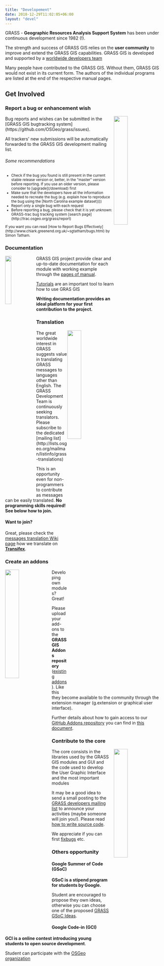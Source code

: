 ```yaml
---
title: "Developement"
date: 2018-12-29T11:02:05+06:00
layout: "devel"
---
```


GRASS - **Geographic Resources Analysis Support System** has been under continuous development since 1982 (!).

The strength and success of GRASS GIS relies on the **user community** to improve and extend the GRASS GIS capabilities.
GRASS GIS is developed and supported by a [worldwide developers team](https://github.com/OSGeo/grass/blob/master/contributors.csv)

Many people have contributed to the GRASS GIS. Without them, GRASS GIS would not exist in its current form.
The authors of the individual programs are listed at the end of the respective manual pages.

## Get Involved

### Report a bug or enhancement wish
<img src="../../images/bugreport.svg" width="30%" alt="" style="float:right">
Bug reports and wishes can be submitted in the [GRASS GIS bugtracking system](https://github.com/OSGeo/grass/issues).

All trackers' new submissions will be automatically forwarded to the GRASS GIS development mailing list.

###### Some recommendations
<small>
<ul>
 <li>Check if the bug you found is still present in the current stable release version or, better, in the "master" version before reporting. If you use an older version, please consider to [upgrade](/download) first</li>
 <li>Make sure that the developers have all the information needed to recreate the bug (e.g. explain how to reproduce the bug using the [North Carolina example dataset]())</li>
 <li>Report only a single bug with each request</li>
 <li>Before reporting a bug, please check that it is yet unknown: GRASS-trac bug tracking system [search page](http://trac.osgeo.org/grass/report)</li>
</ul>
If you want you can read [How to Report Bugs Effectively](http://www.chiark.greenend.org.uk/~sgtatham/bugs.html) by Simon Tatham.
</small>

### Documentation
<img src="../../images/document.svg" width="20%" alt="" style="float:left">

GRASS GIS project provide clear and up-to-date documentation for each module with working example through the [pages of manual](/learn/manuals).

[Tutorials](/learn/tutorials) are an important tool to learn how to use GRAS GIS

**Writing documentation provides an ideal platform for your first contribution to the project.**

### Translation
<img src="../../images/translation.svg" width="30%" alt="" style="float:right">
The great worldwide interest in GRASS suggests value in translating GRASS messages to languages other than English. 
The GRASS Development Team is continuously seeking translators. Please subscribe to the dedicated [mailing list](http://lists.osgeo.org/mailman/listinfo/grass-translations)

This is an opportunity even for non-programmers to contribute as messages can be easily translated. 
**No programming skills required! See below how to join.**

#### Want to join?

Great, please check the [messages translation Wiki page](http://grasswiki.osgeo.org/wiki/GRASS_messages_translation)
how we translate on [**Transifex**](https://www.transifex.com/grass-gis/grass7/).

### Create an addons
<img src="../../images/addons.svg" width="30%" alt="" style="float:left">
Developing own modules? Great! 

Please upload your add-ons to the **GRASS GIS Addons repository** ([existing addons](https://grass.osgeo.org/grass7/manuals/addons/)). 
Like this they become available to the community through the extension manager (g.extension or graphical user interface). 

Further details about how to gain access to our [GitHub Addons repository](https://github.com/OSGeo/grass-addons/) you can find in [this document](https://trac.osgeo.org/grass/wiki/HowToContribute#WriteaccesstotheGRASS-Addons-SVNrepository).

### Contribute to the core
<img src="../../images/core_devel.svg" width="30%" alt="" style="float:right;padding-left:10px">
The core consists in the libraries used by the GRASS GIS modules and GUI and the code used to develop the User Graphic Interface and the most important modules

It may be a good idea to send a small posting to the ​[GRASS developers mailing list](http://lists.osgeo.org/mailman/listinfo/grass-dev) to announce your activities
(maybe someone will join you!). Please read [how to write source code](https://trac.osgeo.org/grass/wiki/HowToProgram). 

We appreciate if you can first [fix ​bugs](http://trac.osgeo.org/grass/query?status=%21closed&type=defect&order=id&desc=1) etc.

### Others opportunity

#### Google Summer of Code (GSoC)

**GSoC is a stipend program for students by Google.**

Student are encouraged to propose they own ideas, otherwise you can choose one of the proposed [GRASS GSoC Ideas](http://trac.osgeo.org/grass/wiki/GSoC).

#### Google Code-in (GCI)

**GCI is a online contest introducing young students to open source development**.

Student can participate with the [OSGeo organization](https://codein.withgoogle.com/organizations/osgeo/)
